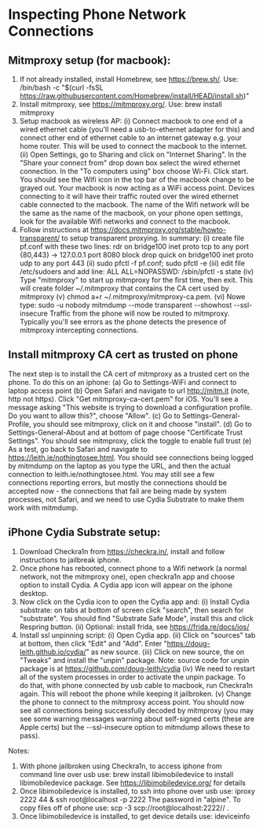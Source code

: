 # Inspecting Phone Network Connections

## Mitmproxy setup (for macbook):
1. If not already installed, install Homebrew, see https://brew.sh/.   Use:
/bin/bash -c "$(curl -fsSL https://raw.githubusercontent.com/Homebrew/install/HEAD/install.sh)"
2. Install mitmproxy, see https://mitmproxy.org/.  Use:
brew install mitmproxy
3. Setup macbook as wireless AP:
(i) Connect macbook to one end of a wired ethernet cable (you'll need a usb-to-ethernet adapter for this) and connect other end of ethernet cable to an internet gateway e.g. your home router.   This will be used to connect the macbook to the internet.
(ii) Open Settings, go to Sharing and click on "Internet Sharing".  In the "Share your connect from" drop down box select the wired ethernet connection.  In the "To computers using" box choose Wi-Fi.  Click start.  You should see the Wifi icon in the top bar of the macbook change to be grayed out.  Your macbook is now acting as a WiFi access point.  Devices connecting to it will have their traffic routed over the wired ethernet cable connected to the macbook.  The name of the Wifi network will be the same as the name of the macbook, on your phone open settings, look for the available Wifi networks and connect to the macbook.
4. Follow instructions at https://docs.mitmproxy.org/stable/howto-transparent/ to setup transparent proxying.  In summary:
(i) create file pf.conf with these two lines:
rdr on bridge100 inet proto tcp to any port {80,443} -> 127.0.0.1 port 8080
block drop quick on bridge100 inet proto udp to any port 443
(ii) sudo pfctl -f pf.conf; sudo pfctl -e
(iii) edit file /etc/sudoers and add line:
ALL ALL=NOPASSWD: /sbin/pfctl -s state
(iv) Type "mitmproxy" to start up mitmproxy for the first time, then exit.  This will create folder ~/.mitmproxy that contains the CA cert used by mitmproxy
(v) chmod a+r ~/.mitmproxy/mitmproxy-ca.pem.
(vi) Nowe type:
sudo -u nobody mitmdump --mode transparent --showhost --ssl-insecure
Traffic from the phone will now be routed to mitmproxy.  Typically you'll see errors as the phone detects the presence of mitmproxy intercepting connections.

## Install mitmproxy CA cert as trusted on phone
The next step is to install the CA cert of mitmproxy as a trusted cert on the phone.  To do this on an iphone:
(a) Go to Settings-WiFi and connect to laptop access point
(b) Open Safari and navigate to url http://mitm.it (note, http not https).  Click "Get mitmproxy-ca-cert.pem" for iOS.  You'll see a message asking "This website is trying to download a configuration profile.  Do you want to allow this?", choose "Allow".
(c) Go to Settings-General-Profile, you should see mitmproxy, click on it and choose "install".
(d) Go to Settings-General-About and at bottom of page choose "Certificate Trust Settings".  You should see mitmproxy, click the toggle to enable full trust
(e) As a test, go back to Safari and navigate to https://leith.ie/nothingtosee.html.  You should see connections being logged by mitmdump on the laptop as you type the URL, and then the actual connection to leith.ie/nothingtosee.html.  You may still see a few connections reporting errors, but mostly the connections should be accepted now - the connections that fail are being made by system processes, not Safari, and we need to use Cydia Substrate to make them work with mitmdump.

## iPhone Cydia Substrate setup:
1. Download Checkra1n from https://checkra.in/, install and follow instructions to jailbreak iphone.
2. Once phone has rebooted, connect phone to a Wifi network (a normal network, not the mitmproxy one), open checkra1n app and choose option to install Cydia.  A Cydia app icon will appear on the iphone desktop.
3. Now click on the Cydia icon to open the Cydia app and:
(i) Install Cydia substrate: on tabs at bottom of screen click "search", then search for "substrate".  You should find "Substrate Safe Mode", install this and click Respring button.
(ii) Optional: install frida, see https://frida.re/docs/ios/
4. Install ssl unpinning script:
(i) Open Cydia app.
(ii) Click on "sources" tab at bottom, then click "Edit" and "Add".  Enter "https://doug-leith.github.io/cydia/" as new source.
(iii)  Click on new source, the on "Tweaks" and install the "unpin" package.  Note: source code for unpin package is at https://github.com/doug-leith/cydia
(iv) We need to restart all of the system processes in order to activate the unpin package.  To do that, with phone connected by usb cable to macbook, run Checkra1n again.  This will reboot the phone while keeping it jailbroken.
(v) Change the phone to connect to the mitmproxy access point.  You should now see all connections being successfully decoded by mitmproxy (you may see some warning messages warning about self-signed certs (these are Apple certs) but the --ssl-insecure option to mitmdump allows these to pass).

Notes:
1. With phone jailbroken using Checkra1n, to access iphone from command line over usb use:
brew install libimobiledevice
to install libimobiledevice package.  See https://libimobiledevice.org/ for details
2. Once libimobiledevice is installed, to ssh into phone over usb use:
iproxy 2222 44 &
ssh root@localhost -p 2222
The password in "alpine".  To copy files off of phone use:
scp -3 scp://root@localhost:2222//<file> .
3. Once libimobiledevice is installed, to get device details use:
ideviceinfo

